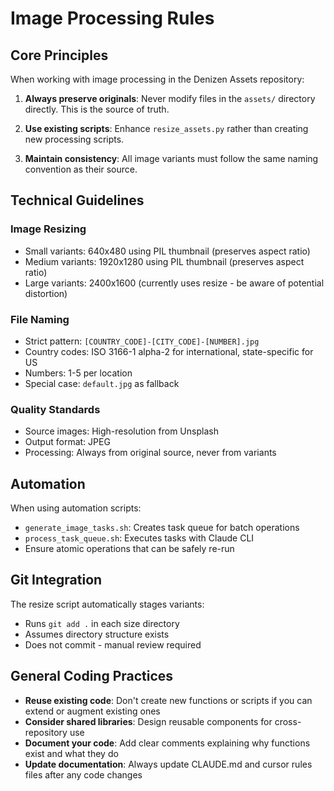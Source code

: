 # Image Processing Rules

## Core Principles

When working with image processing in the Denizen Assets repository:

1. **Always preserve originals**: Never modify files in the `assets/` directory directly. This is the source of truth.

2. **Use existing scripts**: Enhance `resize_assets.py` rather than creating new processing scripts.

3. **Maintain consistency**: All image variants must follow the same naming convention as their source.

## Technical Guidelines

### Image Resizing
- Small variants: 640x480 using PIL thumbnail (preserves aspect ratio)
- Medium variants: 1920x1280 using PIL thumbnail (preserves aspect ratio)
- Large variants: 2400x1600 (currently uses resize - be aware of potential distortion)

### File Naming
- Strict pattern: `[COUNTRY_CODE]-[CITY_CODE]-[NUMBER].jpg`
- Country codes: ISO 3166-1 alpha-2 for international, state-specific for US
- Numbers: 1-5 per location
- Special case: `default.jpg` as fallback

### Quality Standards
- Source images: High-resolution from Unsplash
- Output format: JPEG
- Processing: Always from original source, never from variants

## Automation

When using automation scripts:
- `generate_image_tasks.sh`: Creates task queue for batch operations
- `process_task_queue.sh`: Executes tasks with Claude CLI
- Ensure atomic operations that can be safely re-run

## Git Integration

The resize script automatically stages variants:
- Runs `git add .` in each size directory
- Assumes directory structure exists
- Does not commit - manual review required

## General Coding Practices

- **Reuse existing code**: Don't create new functions or scripts if you can extend or augment existing ones
- **Consider shared libraries**: Design reusable components for cross-repository use
- **Document your code**: Add clear comments explaining why functions exist and what they do
- **Update documentation**: Always update CLAUDE.md and cursor rules files after any code changes